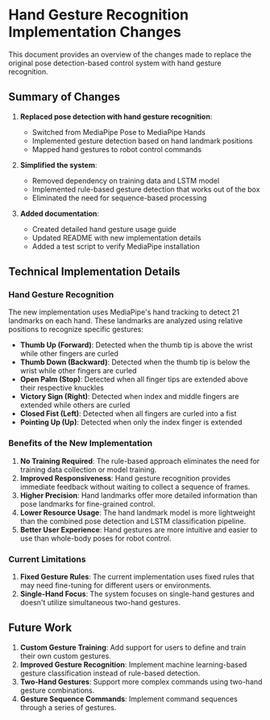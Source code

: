 # Hand Gesture Recognition Implementation Changes

This document provides an overview of the changes made to replace the original pose detection-based control system with hand gesture recognition.

## Summary of Changes

1. **Replaced pose detection with hand gesture recognition**:
   - Switched from MediaPipe Pose to MediaPipe Hands
   - Implemented gesture detection based on hand landmark positions
   - Mapped hand gestures to robot control commands

2. **Simplified the system**:
   - Removed dependency on training data and LSTM model
   - Implemented rule-based gesture detection that works out of the box
   - Eliminated the need for sequence-based processing

3. **Added documentation**:
   - Created detailed hand gesture usage guide
   - Updated README with new implementation details
   - Added a test script to verify MediaPipe installation

## Technical Implementation Details

### Hand Gesture Recognition

The new implementation uses MediaPipe's hand tracking to detect 21 landmarks on each hand. These landmarks are analyzed using relative positions to recognize specific gestures:

- **Thumb Up (Forward)**: Detected when the thumb tip is above the wrist while other fingers are curled
- **Thumb Down (Backward)**: Detected when the thumb tip is below the wrist while other fingers are curled
- **Open Palm (Stop)**: Detected when all finger tips are extended above their respective knuckles
- **Victory Sign (Right)**: Detected when index and middle fingers are extended while others are curled
- **Closed Fist (Left)**: Detected when all fingers are curled into a fist
- **Pointing Up (Up)**: Detected when only the index finger is extended

### Benefits of the New Implementation

1. **No Training Required**: The rule-based approach eliminates the need for training data collection or model training.
2. **Improved Responsiveness**: Hand gesture recognition provides immediate feedback without waiting to collect a sequence of frames.
3. **Higher Precision**: Hand landmarks offer more detailed information than pose landmarks for fine-grained control.
4. **Lower Resource Usage**: The hand landmark model is more lightweight than the combined pose detection and LSTM classification pipeline.
5. **Better User Experience**: Hand gestures are more intuitive and easier to use than whole-body poses for robot control.

### Current Limitations

1. **Fixed Gesture Rules**: The current implementation uses fixed rules that may need fine-tuning for different users or environments.
2. **Single-Hand Focus**: The system focuses on single-hand gestures and doesn't utilize simultaneous two-hand gestures.

## Future Work

1. **Custom Gesture Training**: Add support for users to define and train their own custom gestures.
2. **Improved Gesture Recognition**: Implement machine learning-based gesture classification instead of rule-based detection.
3. **Two-Hand Gestures**: Support more complex commands using two-hand gesture combinations.
4. **Gesture Sequence Commands**: Implement command sequences through a series of gestures. 